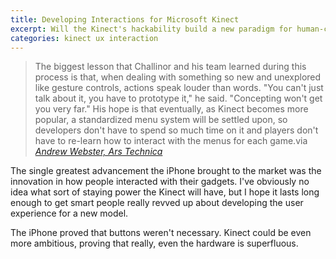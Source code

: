 ```yaml
---
title: Developing Interactions for Microsoft Kinect
excerpt: Will the Kinect's hackability build a new paradigm for human-computer interaction?
categories: kinect ux interaction
---
```


> The biggest lesson that Challinor and his team learned during this process is that, when dealing with something so new and unexplored like gesture controls, actions speak louder than words. "You can't just talk about it, you have to prototype it," he said. "Concepting won't get you very far." His hope is that eventually, as Kinect becomes more popular, a standardized menu system will be settled upon, so developers don't have to spend so much time on it and players don't have to re-learn how to interact with the menus for each game.via 
> <cite>[Andrew Webster, Ars Technica][1]</cite>

The single greatest advancement the iPhone brought to the market was the innovation in how people interacted with their gadgets. I've obviously no idea what sort of staying power the Kinect will have, but I hope it lasts long enough to get smart people really revved up about developing the user experience for a new model.

The iPhone proved that buttons weren't necessary. Kinect could be even more ambitious, proving that really, even the hardware is superfluous.

 [1]: http://arstechnica.com/gaming/news/2010/11/the-kinect-effect-how-harmonix-mastered-dance-centrals-menus.ars
